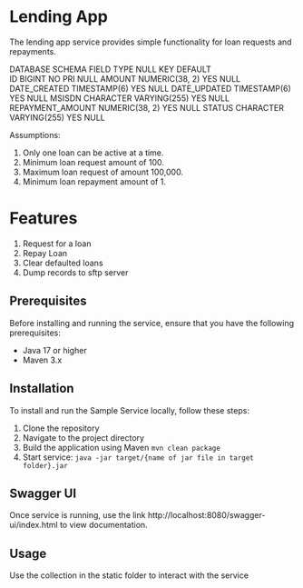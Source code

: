 # Lending App

The lending app service provides simple functionality for loan requests and repayments.

DATABASE SCHEMA
FIELD   TYPE    NULL    KEY     DEFAULT  
ID  BIGINT  NO  PRI NULL
AMOUNT  NUMERIC(38, 2)  YES     NULL
DATE_CREATED    TIMESTAMP(6)    YES     NULL
DATE_UPDATED    TIMESTAMP(6)    YES     NULL
MSISDN  CHARACTER VARYING(255)  YES     NULL
REPAYMENT_AMOUNT    NUMERIC(38, 2)  YES     NULL
STATUS  CHARACTER VARYING(255)  YES     NULL

Assumptions:
1. Only one loan can be active at a time.
2. Minimum loan request amount of 100.
3. Maximum loan request of amount 100,000.
4. Minimum loan repayment amount of 1.


# Features

1. Request for a loan
2. Repay Loan
3. Clear defaulted loans
4. Dump records to sftp server

## Prerequisites

Before installing and running the service, ensure that you have the following prerequisites:

-   Java 17 or higher
-   Maven 3.x

## Installation
To install and run the Sample Service locally, follow these steps:

1.  Clone the repository
2.  Navigate to the project directory
3.  Build the application using Maven
    `mvn clean package`
4.  Start service:
    `java -jar target/{name of jar file in target folder}.jar`

## Swagger UI

Once service is running, use the link http://localhost:8080/swagger-ui/index.html to view documentation.

## Usage

Use the collection in the static folder to interact with the service